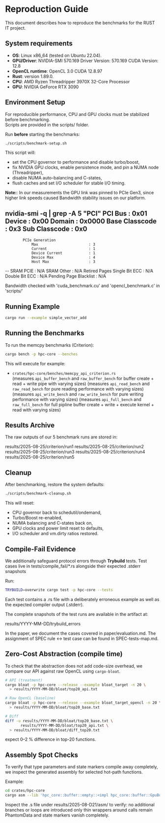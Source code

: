 # Reproduction Guide

This document describes how to reproduce the benchmarks for the RUST IT project.

## System requirements

- **OS**: Linux x86_64 (tested on Ubuntu 22.04).
- **GPU/Driver**: NVIDIA-SMI 570.169                Driver Version: 570.169        CUDA Version: 12.8  
- **OpenCL runtime**: OpenCL 3.0 CUDA 12.8.97
- **Rust**: version 1.89.0.
- **CPU**: AMD Ryzen Threadripper 3970X 32-Core Processor
- **GPU**: NVIDIA GeForce RTX 3090

## Environment Setup

For reproducible performance, CPU and GPU clocks must be stabilized before benchmarking.  
Scripts are provided in the scripts/ folder.

Run **before** starting the benchmarks:

```bash
./scripts/benchmark-setup.sh
```

This script will:
- set the CPU governor to performance and disable turbo/boost,
- fix NVIDIA GPU clocks, enable persistence mode, and pin a NUMA node (Threadripper),
- disable NUMA auto-balancing and C-states,
- flush caches and set I/O scheduler for stable I/O timing.

**Note:**: In our measurements the GPU link was pinned to PCIe Gen3,
since higher link speeds caused Bandwidth stability issues on our platform.

nvidia-smi -q | grep -A 5 "PCI"
    PCI
        Bus                               : 0x01
        Device                            : 0x00
        Domain                            : 0x0000
        Base Classcode                    : 0x3
        Sub Classcode                     : 0x0
--
            PCIe Generation
                Max                       : 3
                Current                   : 1
                Device Current            : 1
                Device Max                : 4
                Host Max                  : 3
--
            SRAM PCIE                     : N/A
            SRAM Other                    : N/A
    Retired Pages
        Single Bit ECC                    : N/A
        Double Bit ECC                    : N/A
        Pending Page Blacklist            : N/A


Bandwidth checked with 'cuda_benchmark.cu' and 'opencl_benchmark.c' in 'scripts/'

## Running Example

```bash
cargo run --example simple_vector_add
```

## Running the Benchmarks

To run the memcpy benchmarks (Criterion):

```bash
cargo bench -p hpc-core --benches
```

This will execute for example:

- `crates/hpc-core/benches/memcpy_api_criterion.rs`  
  (measures `api_buffer_bench` and `raw_buffer_bench` for buffer create + read + write pipe with varying sizes)
  (measures `api_read_bench` and `raw_read_bench` for pure reading performance with varying sizes)
  (measures `api_write_bench` and `raw_write_bench` for pure writing performance with varying sizes)
  (measures `api_full_bench` and `raw_full_bench` for full pipline buffer create + write + execute kernel + read with varying sizes)

## Results Archive
The raw outputs of our 5 benchmark runs are stored in:

results/2025-08-25/criterion/run1
results/2025-08-25/criterion/run2
results/2025-08-25/criterion/run3
results/2025-08-25/criterion/run4
results/2025-08-25/criterion/run5

## Cleanup

After benchmarking, restore the system defaults:

```bash
./scripts/benchmark-cleanup.sh
```

This will reset:
- CPU governor back to schedutil/ondemand,
- Turbo/Boost re-enabled,
- NUMA balancing and C-states back on,
- GPU clocks and power limit reset to defaults,
- I/O scheduler and vm.dirty ratios restored.


## Compile-Fail Evidence

We additionally safeguard protocol errors through **Trybuild** tests. Test cases live in tests/compile_fail/*.rs alongside their expected
.stderr snapshots


Run:
```bash
TRYBUILD=overwrite cargo test -p hpc-core --tests
```

Each test contains a .rs file with a deliberately erroneous example as well as the expected compiler output (.stderr).

The complete snapshots of the test runs are available in the artifact at:

results/YYYY-MM-DD/trybuild_errors

In the paper, we document the cases covered in paper/evaluation.md.
The assignment of SPEC rule ↔ test case can be found in
SPEC-tests-map.md.

## Zero-Cost Abstraction (compile time)

To check that the abstraction does not add code-size overhead, we compare
our API against raw OpenCL using `cargo-bloat`.

```bash
# API (treatment)
cargo bloat -p hpc-core --release --example bloat_target -n 20 \
  > results/YYYY-MM-DD/bloat/top20_api.txt

# Raw OpenCL (baseline)
cargo bloat -p hpc-core --release --example bloat_target_opencl -n 20 \
  > results/YYYY-MM-DD/bloat/top20_base.txt

# Diff
diff -u results/YYYY-MM-DD/bloat/top20_base.txt \
       results/YYYY-MM-DD/bloat/top20_api.txt \
  > results/YYYY-MM-DD/bloat/diff_top20.txt
```

expect 0–2 % difference in top-20 functions.


## Assembly Spot Checks

To verify that type parameters and state markers compile away completely,
we inspect the generated assembly for selected hot-path functions.

Example:

```bash
cd crates/hpc-core
cargo asm --lib 'hpc_core::buffer::empty::<impl hpc_core::buffer::GpuBuffer<hpc_core::buffer::state::Empty>>::write_block'
  ```

  Inspect the .s file under results/2025-08-D21/asm/ to verify:
  no additional branches or loops are introduced
  only thin wrappers around calls remain
  PhantomData and state markers vanish completely.